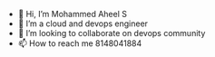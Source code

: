 - 👋 Hi, I’m Mohammed Aheel S
- 👀 I’m a cloud and devops engineer
- 💞️ I’m looking to collaborate on devops community 
- 📫 How to reach me 8148041884

<!---
mohammedaheel98/mohammedaheel98 is a ✨ special ✨ repository because its `README.md` (this file) appears on your GitHub profile.
You can click the Preview link to take a look at your changes.
--->
